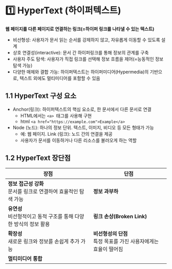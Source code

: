 # 1️⃣ HyperText (하이퍼텍스트)
**웹 페이지를 다른 페이지로 연결하는 링크(=하이퍼 링크를 나타낼 수 있는 텍스트)**
- 비선형성: 사용자가 문서 읽는 순서를 강제하지 않고, 자유롭게 이동할 수 있도록 설계
- 상호 연결성(interactive): 문서 간 하이퍼링크를 통해 정보의 관계를 구축
- 사용자 주도 탐색: 사용자가 직접 링크를 선택해 정보 흐름을 제어(=능동적인 정보 탐색 가능)
- 다양한 매체와 결합 가능: 하이퍼텍스트는 하이퍼미디어(Hypermedia)의 기반으로, 텍스트 외에도 멀티미디어를 포함할 수 있음

## 1.1 HyperText 구성 요소
  - Anchor(링크): 하이퍼텍스트의 핵심 요소로, 한 문서에서 다른 문서로 연결
    - HTML에서는 `<a> `태그를 사용해 구현
    - html `<a href="https://example.com">Example</a>`
- Node (노드): 하나의 정보 단위. 텍스트, 이미지, 비디오 등 모든 형태가 가능
  - 예: 웹 페이지.
 Link (링크): 노드 간의 연결을 제공
  - 사용자가 문서를 이동하거나 다른 리소스를 불러오게 하는 역할
  
## 1.2 HyperText 장단점
   | 장점                                         | 단점                                         |
   |-------------------------------------------- |--------------------------------------------|
   | **정보 접근성 강화**<br/>문서를 링크로 연결하여 효율적인 탐색 가능  | **정보 과부하**                                 |
   | **유연성**<br/>비선형적이고 동적 구조를 통해 다양한 방식의 정보 활용 | **링크 손상(Broken Link)**                     |
   | **확장성**<br/>새로운 링크와 정보를 손쉽게 추가 가능          |  **비선형성의 단점**<br/>특정 목표를 가진 사용자에게는 효율이 떨어짐 |
   | **멀티미디어 통합**                               |    |
